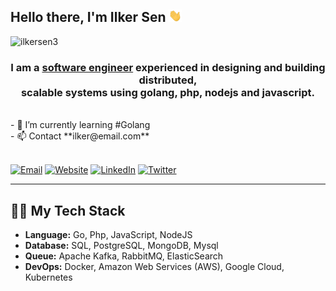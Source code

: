 <h2> Hello there, I'm Ilker Sen <img src="https://raw.githubusercontent.com/ABSphreak/ABSphreak/master/gifs/Hi.gif" height="20px"></h2>
<p align="left"> <img src="https://komarev.com/ghpvc/?username=ilkersen3&label=Profile%20views&color=0e75b6&style=flat" alt="ilkersen3" /> </p>
<h3 align="center">I am a <u>software engineer</u> experienced in designing and building distributed,<br> scalable systems using golang, php, nodejs and javascript. </h3>
<br>
- 🌱 I’m currently learning #Golang
<br>
- 📫 Contact **ilker@email.com**<br><br>

[![Email](https://img.shields.io/badge/Email-000000?style=for-the-badge&logo=mail&logoColor=white)](mailto:ilker@email.com)
[![Website](https://img.shields.io/badge/Website-CC5500?style=for-the-badge&logo=&logoColor=white)](https://ilker.in)
[![LinkedIn](https://img.shields.io/badge/LinkedIn-4682B4?style=for-the-badge&logo=linkedin&logoColor=white)](https://www.linkedin.com/in/remziilkersen/)
[![Twitter](https://img.shields.io/badge/Twitter-1E90FF?style=for-the-badge&logo=x&logoColor=white)](https://x.com/ilker_sen)

<hr>

## 👨‍💻 My Tech Stack

-  **Language:**  Go, Php, JavaScript, NodeJS
-  **Database:** SQL, PostgreSQL, MongoDB, Mysql
-  **Queue:**  Apache Kafka, RabbitMQ, ElasticSearch
-  **DevOps:**  Docker, Amazon Web Services (AWS), Google Cloud, Kubernetes
